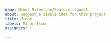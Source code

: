 ```yaml
---
name: Minor Milestone/Feature request
about: Suggest a simple idea for this project
title: Minor
labels: Minor Issue
assignees: ''

---
```



